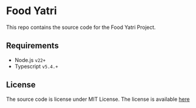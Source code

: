 # Food Yatri

This repo contains the source code for the Food Yatri Project.

## Requirements

- Node.js `v22+`
- Typescript `v5.4.+`

## License

The source code is license under MIT License. The license is available [here](./LICENSE.md)